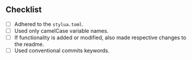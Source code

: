 ## Checklist
- [ ] Adhered to the `stylua.toml`.
- [ ] Used only camelCase variable names.
- [ ] If functionality is added or modified, also made respective changes to the readme.
- [ ] Used conventional commits keywords.
